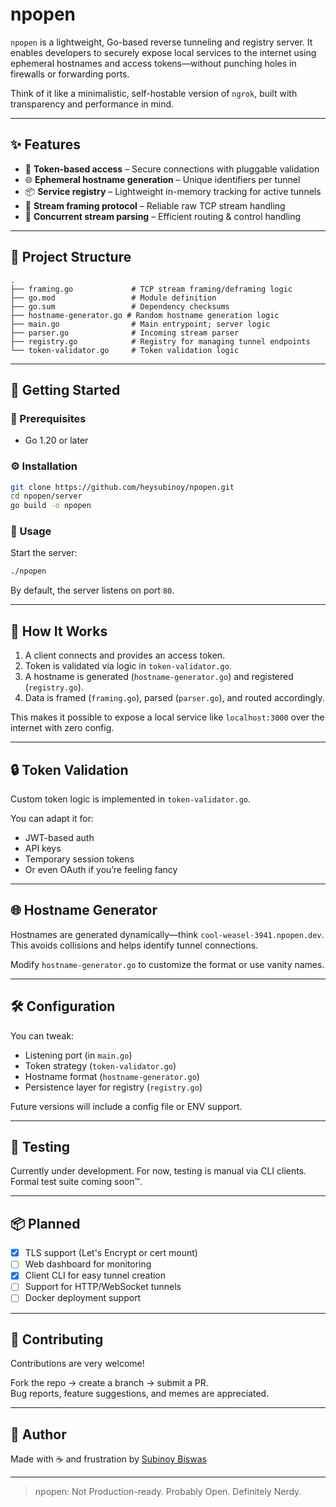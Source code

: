 # npopen

`npopen` is a lightweight, Go-based reverse tunneling and registry server. It enables developers to securely expose local services to the internet using ephemeral hostnames and access tokens—without punching holes in firewalls or forwarding ports.

Think of it like a minimalistic, self-hostable version of `ngrok`, built with transparency and performance in mind.

---

## ✨ Features

- 🔐 **Token-based access** – Secure connections with pluggable validation
- 🌐 **Ephemeral hostname generation** – Unique identifiers per tunnel
- 📦 **Service registry** – Lightweight in-memory tracking for active tunnels
- 🧩 **Stream framing protocol** – Reliable raw TCP stream handling
- 🧵 **Concurrent stream parsing** – Efficient routing & control handling

---

## 📂 Project Structure

```text
.
├── framing.go             # TCP stream framing/deframing logic
├── go.mod                 # Module definition
├── go.sum                 # Dependency checksums
├── hostname-generator.go # Random hostname generation logic
├── main.go                # Main entrypoint; server logic
├── parser.go              # Incoming stream parser
├── registry.go            # Registry for managing tunnel endpoints
└── token-validator.go     # Token validation logic
```

---

## 🚀 Getting Started

### 🧾 Prerequisites

- Go 1.20 or later

### ⚙️ Installation

```bash
git clone https://github.com/heysubinoy/npopen.git
cd npopen/server
go build -o npopen
```

### 🔧 Usage

Start the server:

```bash
./npopen
```

By default, the server listens on port `80`.

---

## 🧠 How It Works

1. A client connects and provides an access token.
2. Token is validated via logic in `token-validator.go`.
3. A hostname is generated (`hostname-generator.go`) and registered (`registry.go`).
4. Data is framed (`framing.go`), parsed (`parser.go`), and routed accordingly.

This makes it possible to expose a local service like `localhost:3000` over the internet with zero config.

---

## 🔒 Token Validation

Custom token logic is implemented in `token-validator.go`.

You can adapt it for:
- JWT-based auth
- API keys
- Temporary session tokens
- Or even OAuth if you’re feeling fancy

---

## 🌐 Hostname Generator

Hostnames are generated dynamically—think `cool-weasel-3941.npopen.dev`. This avoids collisions and helps identify tunnel connections.

Modify `hostname-generator.go` to customize the format or use vanity names.

---

## 🛠 Configuration

You can tweak:
- Listening port (in `main.go`)
- Token strategy (`token-validator.go`)
- Hostname format (`hostname-generator.go`)
- Persistence layer for registry (`registry.go`)

Future versions will include a config file or ENV support.

---

## 🧪 Testing

Currently under development. For now, testing is manual via CLI clients. Formal test suite coming soon™.

---

## 📦 Planned

- [x] TLS support (Let's Encrypt or cert mount)
- [ ] Web dashboard for monitoring
- [x] Client CLI for easy tunnel creation
- [ ] Support for HTTP/WebSocket tunnels
- [ ] Docker deployment support

---

## 🤝 Contributing

Contributions are very welcome!

Fork the repo → create a branch → submit a PR.  
Bug reports, feature suggestions, and memes are appreciated.

---

## 👋 Author

Made with ☕ and frustration by [Subinoy Biswas](https://subinoy.me)

---

> npopen: Not Production-ready. Probably Open. Definitely Nerdy.
